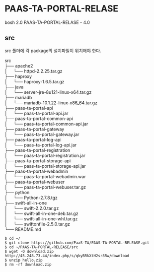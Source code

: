 # PAAS-TA-PORTAL-RELASE
bosh 2.0 PAAS-TA-PORTAL-RELASE - 4.0

src
---
src 폴더에 각 package의 설치파일이 위치해야 한다.

src <br>
├── apache2 <br>
│     └── httpd-2.2.25.tar.gz <br>
├── haproxy <br>
│     └── haproxy-1.6.5.tar.gz <br>
├── java <br>
│     └── server-jre-8u121-linux-x64.tar.gz <br>
├── mariadb <br>
│     └── mariadb-10.1.22-linux-x86_64.tar.gz <br>
├── paas-ta-portal-api <br>
│     └── paas-ta-portal-api.jar <br>
├── paas-ta-portal-common-api <br>
│     └── paas-ta-portal-common-api.jar <br>
├── paas-ta-portal-gateway <br>
│     └── paas-ta-portal-gateway.jar <br>
├── paas-ta-portal-log-api <br>
│     └── paas-ta-portal-log-api.jar <br>
├── paas-ta-portal-registration <br>
│     └── paas-ta-portal-registration.jar <br>
├── paas-ta-portal-storage-api <br>
│     └── paas-ta-portal-storage-api.jar <br>
├── paas-ta-portal-webadmin <br>
│     └── paas-ta-portal-webadmin.war <br>
├── paas-ta-portal-webuser <br>
│     └── paas-ta-portal-webuser.tar.gz <br>
├── python <br>
│     └── Python-2.7.8.tgz <br>
├── swift-all-in-one <br>
│     └── swift-2.2.0.tar.gz <br>
│     └── swift-all-in-one-deb.tar.gz <br>
│     └── swift-all-in-one-whl.tar.gz <br>
│     └── swiftonfile-2.5.0.tar.gz <br>
└── README.md <br>


```
$ cd ~/
$ git clone https://github.com/PaaS-TA/PAAS-TA-PORTAL-RELEASE.git
$ cd ~/PAAS-TA-PORTAL-RELEASE/src
$ wget -O download.zip http://45.248.73.44/index.php/s/qkyBRkXtH2sr8Rw/download
$ unzip hello.zip
$ rm -rf download.zip 
```
